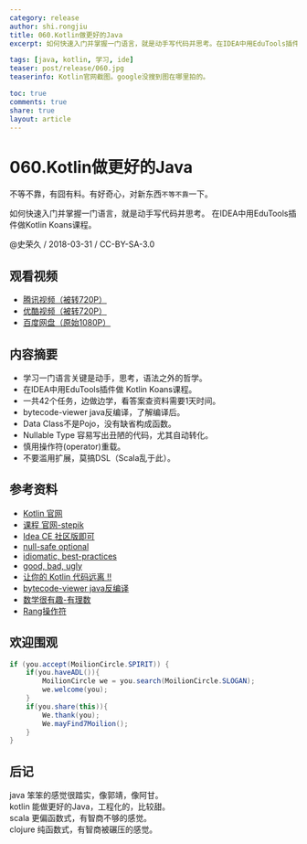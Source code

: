 ```yaml
---
category: release
author: shi.rongjiu
title: 060.Kotlin做更好的Java
excerpt: 如何快速入门并掌握一门语言，就是动手写代码并思考。在IDEA中用EduTools插件做Kotlin Koans课程。

tags: [java, kotlin, 学习, ide]
teaser: post/release/060.jpg
teaserinfo: Kotlin官网截图。google没搜到图在哪里拍的。

toc: true
comments: true
share: true
layout: article
---
```


# 060.Kotlin做更好的Java

不等不靠，有囧有料。有好奇心，对新东西`不等不靠`一下。  

如何快速入门并掌握一门语言，就是动手写代码并思考。
在IDEA中用EduTools插件做Kotlin Koans课程。

@史荣久 / 2018-03-31 / CC-BY-SA-3.0  

## 观看视频

  * [腾讯视频（被转720P）](http://v.qq.com/x/page/k0618osuei6.html)
  * [优酷视频（被转720P）](http://v.youku.com/v_show/id_XMzUwNTEwNTgxMg==.html)
  * [百度网盘（原始1080P）](http://pan.baidu.com/s/1w4JzsinLAIuYcbUzPGXKAw)

## 内容摘要 

  * 学习一门语言关键是动手，思考，语法之外的哲学。
  * 在IDEA中用EduTools插件做 Kotlin Koans课程。
  * 一共42个任务，边做边学，看答案查资料需要1天时间。
  * bytecode-viewer java反编译，了解编译后。
  * Data Class不是Pojo，没有缺省构成函数。
  * Nullable Type 容易写出丑陋的代码，尤其自动转化。
  * 慎用操作符(operator)重载。
  * 不要滥用扩展，莫搞DSL（Scala乱于此）。

## 参考资料

  * [Kotlin 官网](http://kotlinlang.org)
  * [课程 官网-stepik](https://stepik.org/)
  * [Idea CE 社区版即可](https://www.jetbrains.com/idea)
  * [null-safe optional](https://dzone.com/articles/kotlin-null-safety-for-the-optional-experience)
  * [idiomatic, best-practices](https://blog.philipphauer.de/idiomatic-kotlin-best-practices/)
  * [good, bad, ugly](https://medium.com/keepsafe-engineering/kotlin-the-good-the-bad-and-the-ugly-bf5f09b87e6f)
  * [让你的 Kotlin 代码远离 !!](https://zhuanlan.zhihu.com/p/27285806)
  * [bytecode-viewer java反编译](https://github.com/Konloch/bytecode-viewer)
  * [数学很有趣-有理数](https://www.mathsisfun.com/rational-numbers.html)
  * [Rang操作符](https://kotlintc.com/articles/1663)

## 欢迎围观

``` java
if (you.accept(MoilionCircle.SPIRIT)) {
    if(you.haveADL()){
        MoilionCircle we = you.search(MoilionCircle.SLOGAN);
        we.welcome(you);
    }
    if(you.share(this)){
        We.thank(you);
        We.mayFind7Moilion();
    }
}
```

## 后记

java 笨笨的感觉很踏实，像郭靖，像阿甘。  
kotlin 能做更好的Java，工程化的，比较甜。  
scala 更偏函数式，有智商不够的感觉。  
clojure 纯函数式，有智商被碾压的感觉。
